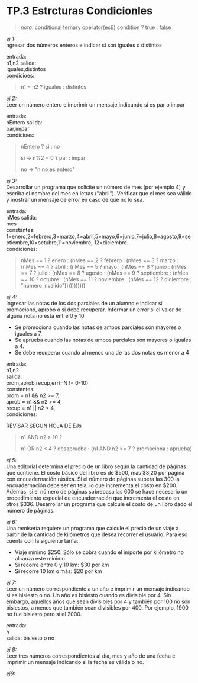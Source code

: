 # TP.3 Estrcturas Condicionles

> *nota*: conditional ternary operator(es6) condition ? true : false

*ej 1:*  
ngresar dos números enteros e indicar si son iguales o distintos  

entrada:  
n1,n2
salida:  
iguales,distintos  
condicioes:  
> n1 = n2 ? iguales : distintos

*ej 2:*  
Leer un número entero e imprimir un mensaje indicando si es par o impar

entrada:  
nEntero
salida:  
par,impar  
condicioes:  

> nEntero ? si : no
>
> si -> n%2 = 0 ? par : impar
>
> no -> "n no es entero"

*ej 3:*  
Desarrollar  un  programa  que  solicite  un  número  de  mes  (por  ejemplo  4)  y
escriba el  nombre  del  mes  en  letras  ("abril").  Verificar  que  el  mes  sea  válido  y
mostrar un mensaje de error en caso de que no lo sea.

entrada:  
nMes
salida:  
mes  
constantes:  
1=enero,2=febrero,3=marzo,4=abril,5=mayo,6=junio,7=julio,8=agosto,9=septiembre,10=octubre,11=noviembre, 12=diciembre.  
condiciones:  

> nMes == 1 ? enero : (nMes == 2 ? febrero : (nMes == 3 ? marzo : (nMes == 4 ? abril : (nMes == 5 ? mayo : (nMes == 6 ? junio : (nMes == 7 ? julio : (nMes == 8 ? agosto : (nMes == 9 ? septiembre : (nMes == 10 ? octubre : (nMes == 11 ? noviembre : (nMes == 12 ? diciembre : "numero invalido")))))))))))

*ej 4:*  
Ingresar  las  notas  de  los  dos  parciales  de  un  alumno  e  indicar  si  promocionó,
aprobó o si debe recuperar. Informar un error si el valor de alguna nota no está
entre 0 y 10.

- Se  promociona  cuando  las  notas  de  ambos  parciales  son  mayores  o
iguales a 7.
- Se aprueba cuando las notas de ambos parciales son mayores o iguales
a 4.
- Se debe recuperar cuando al menos una de las dos notas es menor a 4

entrada:  
n1,n2  
salida:  
prom,aprob,recup,err(nN != 0-10)  
constantes:  
prom = n1 && n2 >= 7,  
aprob = n1 && n2 >= 4,  
recup = n1 || n2 < 4,  
condiciones:  

REVISAR SEGUN HOJA DE EJs
> n1 AND n2 > 10 ?
>
> n1 OR n2 < 4 ? desaprueba : (n1 AND n2 >= 7 ? promociona : aprueba)

*ej 5:*  
Una  editorial  determina  el  precio  de  un  libro  según  la  cantidad  de  páginas  que
contiene. El costo básico del libro es de $500, más $3,20 por página con encuadernación  rústica.  Si  el  número  de  páginas  supera  las  300  la  encuadernación
debe ser en tela, lo que incrementa el costo en $200. Además, si el número de
páginas  sobrepasa  las  600  se  hace  necesario  un  procedimiento  especial  de  encuadernación  que  incrementa  el  costo  en  otros  $336.  Desarrollar  un  programa
que calcule el costo de un libro dado el número de páginas.

*ej 6:*  
Una remisería requiere un programa que calcule el precio de un viaje a partir de
la cantidad de kilómetros que desea recorrer el usuario. Para eso cuenta con la
siguiente tarifa:

- Viaje  mínimo  $250.  Sólo  se  cobra  cuando  el  importe  por  kilómetro  no
alcanza este mínimo.
- Si recorre entre 0 y 10 km: $30 por km
- Si recorre 10 km o más: $20 por km

*ej 7:*  
Leer un número correspondiente a un año e imprimir un mensaje indicando si es
bisiesto o no. Un año es bisiesto cuando es divisible por 4. Sin embargo, aquellos
años que sean divisibles por 4 y también por 100 no son bisiestos, a menos que
también  sean  divisibles  por  400.  Por  ejemplo,  1900  no  fue  bisiesto  pero  sí  el
2000.

entrada:  
n  
salida:
bisiesto o no

*ej 8:*  
Leer  tres  números  correspondientes  al  día,  mes  y  año  de  una  fecha  e  imprimir
un mensaje indicando si la fecha es válida o no.

*ej9:*

